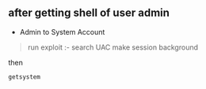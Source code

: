## after getting shell of user admin

* Admin to System Account

> run exploit :- search UAC
> make session background

then

`getsystem`


